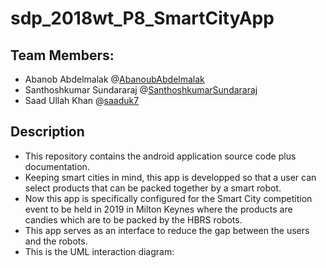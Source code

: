 # sdp_2018wt_P8_SmartCityApp
## Team Members:
* Abanob Abdelmalak @[AbanoubAbdelmalak](https://github.com/AbanoubAbdelmalak)
* Santhoshkumar Sundararaj @[SanthoshkumarSundararaj](https://github.com/SanthoshkumarSundararaj)
* Saad Ullah Khan @[saaduk7](https://github.com/saaduk7)

## Description
* This repository contains the android application source code plus documentation.
* Keeping smart cities in mind, this app is developped so that a user can select products that can be packed together by a smart robot.
* Now this app is specifically configured for the Smart City competition event to be held in 2019 in Milton Keynes where the products are candies which are to be packed by the HBRS robots.
* This app serves as an interface to reduce the gap between the users and the robots.
* This is the UML interaction diagram:
